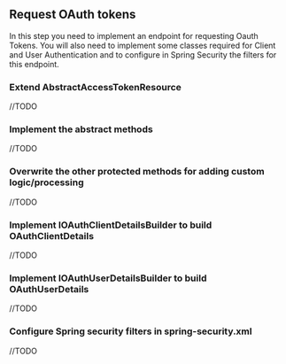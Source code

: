 Request OAuth tokens
---

In this step you need to implement an endpoint for requesting Oauth Tokens. You will also need to implement some classes required for Client and User Authentication and to configure in Spring Security the filters for this endpoint.

### Extend AbstractAccessTokenResource

//TODO

### Implement the abstract methods

//TODO

### Overwrite the other protected methods for adding custom logic/processing

//TODO

### Implement IOAuthClientDetailsBuilder to build OAuthClientDetails

//TODO

### Implement IOAuthUserDetailsBuilder to build OAuthUserDetails

//TODO

### Configure Spring security filters in spring-security.xml

//TODO


